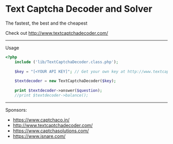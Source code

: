 # Text Captcha Decoder and Solver
The fastest, the best and the cheapest

Check out http://www.textcaptchadecoder.com/

----
Usage

```php
<?php
	include ('lib/TextCaptchaDecoder.class.php');
	
	$key = "[<YOUR API KEY]"; // Get your own key at http://www.textcaptchadecoder.com/
	
	$textdecoder = new TextCaptchaDecoder($key);	
		
	print $textdecoder->answer($question);
	//print $textdecoder->balance();
```

----
Sponsors:

- https://www.captchaco.in/
- http://www.textcaptchadecoder.com/
- https://www.captchasolutions.com/
- https://www.isnare.com/
